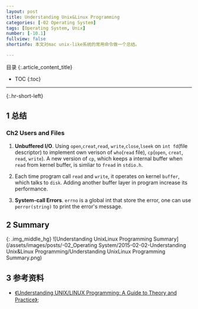 ```yaml
---
layout: post
title: Understanding Unix&Linux Programming
categories: [-02 Operating System]
tags: [Operating System, Unix]
number: [-10.1]
fullview: false
shortinfo: 本文对mac unix-like系统的常用命令做一个总结。

---
```

目录
{:.article_content_title}


* TOC
{:toc}

---
{:.hr-short-left}

## 1 总结 ##

### Ch2 Users and Files

1. **Unbuffered I/O**. Using `open`,`creat`,`read`, `write`,`close`,`lseek` on `int fd`(file descriptor) to implement own verison of `who`(`read` file), `cp`(`open`, `creat`, `read`, `write`). A new version of `cp`, which keeps a internal buffer when `read` from kernel buffer, is simliar to `fread` in `stdio.h`.

2. Each time program call `read` and `write`, it operates on kernel `buffer`, which talks to `disk`. Adding another buffer layer in program increase its performance.

3. **System-call Errors**. `errno` is a global int that store the error, one can use `perror(string)` to print the error's message.



## 2 Summary ##

{: .img_middle_hg}
![Understanding UnixLinux Programming Summary](/assets/images/posts/-02_Operating System/2015-02-02-Understanding Unix&Linux Programming/Understanding UnixLinux Programming Summary.png)


## 3 参考资料 ##

- [《Understanding UNIX/LINUX Programming: A Guide to Theory and Practice》](https://www.amazon.com/Understanding-UNIX-LINUX-Programming-Practice/dp/0130083968);





